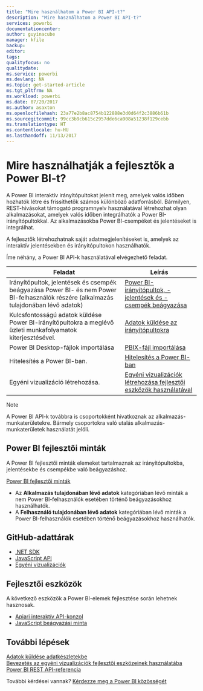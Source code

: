 ```yaml
---
title: "Mire használhatom a Power BI API-t?"
description: "Mire használhatom a Power BI API-t?"
services: powerbi
documentationcenter: 
author: guyinacube
manager: kfile
backup: 
editor: 
tags: 
qualityfocus: no
qualitydate: 
ms.service: powerbi
ms.devlang: NA
ms.topic: get-started-article
ms.tgt_pltfrm: NA
ms.workload: powerbi
ms.date: 07/20/2017
ms.author: asaxton
ms.openlocfilehash: 23a77e2b8ac8754b122888e3d0d64f2c3886b61b
ms.sourcegitcommit: 99cc3b9cb615c2957dde6ca908a51238f129cebb
ms.translationtype: HT
ms.contentlocale: hu-HU
ms.lasthandoff: 11/13/2017
---
```

# <a name="what-can-developers-do-with-power-bi"></a>Mire használhatják a fejlesztők a Power BI-t?
A Power BI interaktív irányítópultokat jelenít meg, amelyek valós időben hozhatók létre és frissíthetők számos különböző adatforrásból. Bármilyen, REST-hívásokat támogató programnyelv használatával létrehozhat olyan alkalmazásokat, amelyek valós időben integrálhatók a Power BI-irányítópultokkal. Az alkalmazásokba Power BI-csempéket és jelentéseket is integrálhat.

A fejlesztők létrehozhatnak saját adatmegjelenítéseket is, amelyek az interaktív jelentésekben és irányítópultokon használhatók. 

Íme néhány, a Power BI API-k használatával elvégezhető feladat.

| **Feladat** | **Leírás** |
| --- | --- |
| Irányítópultok, jelentések és csempék beágyazása Power BI- és nem Power BI-felhasználók részére (alkalmazás tulajdonában lévő adatok) |[Power BI-irányítópultok, -jelentések és -csempék beágyazása](embedding-content.md) |
| Kulcsfontosságú adatok küldése Power BI-irányítópultokra a meglévő üzleti munkafolyamatok kiterjesztésével. |[Adatok küldése az irányítópultokra](walkthrough-push-data.md) |
| Power BI Desktop-fájlok importálása |[PBIX-fájl importálása](https://msdn.microsoft.com/library/mt243837.aspx) |
| Hitelesítés a Power BI-ban. |[Hitelesítés a Power BI-ban](get-azuread-access-token.md) |
| Egyéni vizualizáció létrehozása. |[Egyéni vizualizációk létrehozása fejlesztői eszközök használatával](../service-custom-visuals-getting-started-with-developer-tools.md) |

> [!NOTE]
> A Power BI API-k továbbra is csoportokként hivatkoznak az alkalmazás-munkaterületekre. Bármely csoportokra való utalás alkalmazás-munkaterületek használatát jelöli.
> 
> 

## <a name="power-bi-developer-samples"></a>Power BI fejlesztői minták
A Power BI fejlesztői minták elemeket tartalmaznak az irányítópultokba, jelentésekbe és csempékbe való beágyazáshoz.

[Power BI fejlesztői minták](https://github.com/Microsoft/PowerBI-Developer-Samples)

* Az **Alkalmazás tulajdonában lévő adatok** kategóriában lévő minták a nem Power BI-felhasználók esetében történő beágyazásokhoz használhatók.
* A **Felhasználó tulajdonában lévő adatok** kategóriában lévő minták a Power BI-felhasználók esetében történő beágyazásokhoz használhatók.

## <a name="github-repositories"></a>GitHub-adattárak
* [.NET SDK](https://github.com/Microsoft/PowerBI-CSharp)
* [JavaScript API](https://github.com/Microsoft/PowerBI-JavaScript)
* [Egyéni vizualizációk](https://github.com/Microsoft/PowerBI-visuals)

## <a name="developer-tools"></a>Fejlesztői eszközök
A következő eszközök a Power BI-elemek fejlesztése során lehetnek hasznosak.

* [Apiari interaktív API-konzol](http://docs.powerbi.apiary.io/)
* [JavaScript beágyazási minta](https://microsoft.github.io/PowerBI-JavaScript/demo)

## <a name="next-steps"></a>További lépések
[Adatok küldése adatkészletekbe](walkthrough-push-data.md)  
[Bevezetés az egyéni vizualizációk fejlesztői eszközeinek használatába](../service-custom-visuals-getting-started-with-developer-tools.md) 
[Power BI REST API-referencia](https://msdn.microsoft.com/library/mt147898.aspx)  

További kérdései vannak? [Kérdezze meg a Power BI közösségét](http://community.powerbi.com/)

